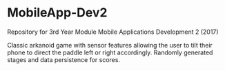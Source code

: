 # MobileApp-Dev2
Repository for 3rd Year Module Mobile Applications Development 2 (2017)

Classic arkanoid game with sensor features allowing the user to tilt their phone to direct the paddle left or right accordingly. Randomly generated stages and data persistence for scores.
